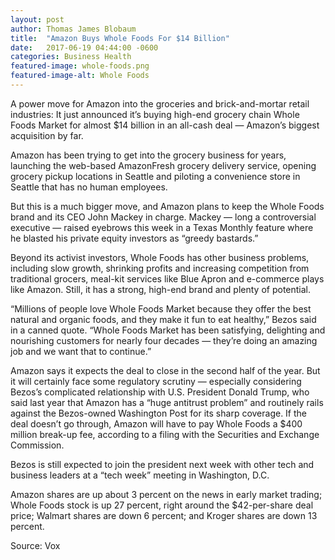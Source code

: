 ```yaml
---
layout: post
author: Thomas James Blobaum 
title:  "Amazon Buys Whole Foods For $14 Billion"
date:   2017-06-19 04:44:00 -0600
categories: Business Health 
featured-image: whole-foods.png
featured-image-alt: Whole Foods 
---
```

A power move for Amazon into the groceries and brick-and-mortar retail industries: It just announced it’s buying high-end grocery chain Whole Foods Market for almost $14 billion in an all-cash deal — Amazon’s biggest acquisition by far.

Amazon has been trying to get into the grocery business for years, launching the web-based AmazonFresh grocery delivery service, opening grocery pickup locations in Seattle and piloting a convenience store in Seattle that has no human employees.

But this is a much bigger move, and Amazon plans to keep the Whole Foods brand and its CEO John Mackey in charge. Mackey — long a controversial executive — raised eyebrows this week in a Texas Monthly feature where he blasted his private equity investors as “greedy bastards.”

Beyond its activist investors, Whole Foods has other business problems, including slow growth, shrinking profits and increasing competition from traditional grocers, meal-kit services like Blue Apron and e-commerce plays like Amazon. Still, it has a strong, high-end brand and plenty of potential.

<a href="https://en.wikipedia.org/wiki/Whole_Foods_Market" data-iframely-url></a>

“Millions of people love Whole Foods Market because they offer the best natural and organic foods, and they make it fun to eat healthy,” Bezos said in a canned quote. “Whole Foods Market has been satisfying, delighting and nourishing customers for nearly four decades — they’re doing an amazing job and we want that to continue.”

<a href="https://en.wikipedia.org/wiki/Jeff_Bezos" data-iframely-url></a>

Amazon says it expects the deal to close in the second half of the year. But it will certainly face some regulatory scrutiny — especially considering Bezos’s complicated relationship with U.S. President Donald Trump, who said last year that Amazon has a “huge antitrust problem” and routinely rails against the Bezos-owned Washington Post for its sharp coverage. If the deal doesn’t go through, Amazon will have to pay Whole Foods a $400 million break-up fee, according to a filing with the Securities and Exchange Commission.

Bezos is still expected to join the president next week with other tech and business leaders at a “tech week” meeting in Washington, D.C.

Amazon shares are up about 3 percent on the news in early market trading; Whole Foods stock is up 27 percent, right around the $42-per-share deal price; Walmart shares are down 6 percent; and Kroger shares are down 13 percent.

Source: Vox 

<a href="https://www.vox.com/2017/6/16/15816180/amazon-whole-foods-deal" data-iframely-url></a>
